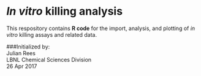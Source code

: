 # *In vitro* killing analysis

This respository contains **R code** for the import, analysis, and plotting of *in vitro* killing assays and related data.


###Initialized by:<br>
Julian Rees<br>
LBNL Chemical Sciences Division<br>
26 Apr 2017
